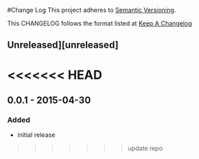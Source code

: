 #Change Log
This project adheres to [Semantic Versioning](http://semver.org/).

This CHANGELOG follows the format listed at [Keep A Changelog](http://keepachangelog.com/)

## Unreleased][unreleased]

<<<<<<< HEAD
=======
## 0.0.1 - 2015-04-30

### Added
- initial release

>>>>>>> update repo
